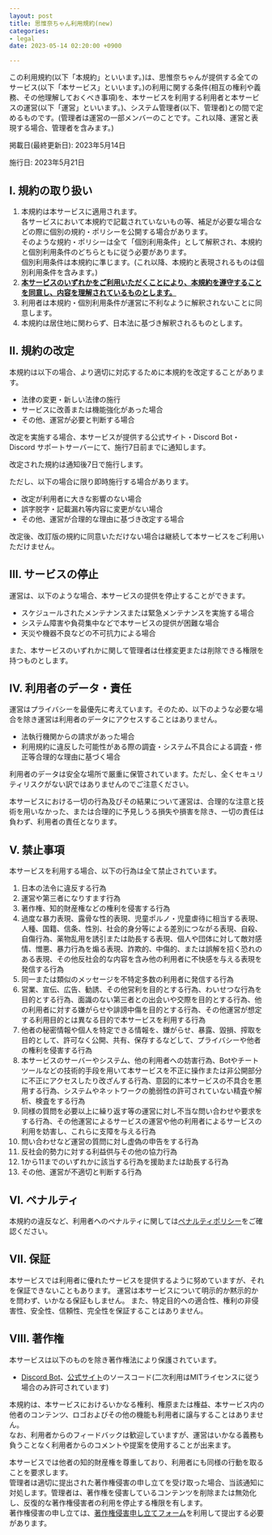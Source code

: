 ```yaml
---
layout: post
title: 思惟奈ちゃん利用規約(new)
categories:
- legal
date: 2023-05-14 02:20:00 +0900

---
```

この利用規約(以下「本規約」といいます。)は、思惟奈ちゃんが提供する全てのサービス(以下「本サービス」といいます。)の利用に関する条件(相互の権利や義務、その他理解しておくべき事項)を、本サービスを利用する利用者と本サービスの運営(以下「運営」といいます。)、システム管理者(以下、管理者)との間で定めるものです。(管理者は運営の一部メンバーのことです。これ以降、運営と表現する場合、管理者を含みます。)

掲載日(最終更新日): 2023年5月14日

施行日: 2023年5月21日

## I. 規約の取り扱い

1. 本規約は本サービスに適用されます。<br>各サービスにおいて本規約で記載されていないもの等、補足が必要な場合などの際に個別の規約・ポリシーを公開する場合があります。<br>そのような規約・ポリシーは全て「個別利用条件」として解釈され、本規約と個別利用条件のどちらともに従う必要があります。<br>個別利用条件は本規約に準じます。(これ以降、本規約と表現されるものは個別利用条件を含みます。)
2. <u>**本サービスのいずれかをご利用いただくことにより、本規約を遵守することを同意し、内容を理解されているものとします。**</u>
3. 利用者は本規約・個別利用条件が運営に不利なように解釈されないことに同意します。
4. 本規約は居住地に関わらず、日本法に基づき解釈されるものとします。

## II. 規約の改定

本規約は以下の場合、より適切に対応するために本規約を改定することがあります。

- 法律の変更・新しい法律の施行
- サービスに改善または機能強化があった場合
- その他、運営が必要と判断する場合

改定を実施する場合、本サービスが提供する公式サイト・Discord Bot・Discord サポートサーバーにて、施行7日前までに通知します。

改定された規約は通知後7日で施行します。

ただし、以下の場合に限り即時施行する場合があります。

- 改定が利用者に大きな影響のない場合
- 誤字脱字・記載漏れ等内容に変更がない場合
- その他、運営が合理的な理由に基づき改定する場合

改定後、改訂版の規約に同意いただけない場合は継続して本サービスをご利用いただけません。

## III. サービスの停止

運営は、以下のような場合、本サービスの提供を停止することができます。

- スケジュールされたメンテナンスまたは緊急メンテナンスを実施する場合
- システム障害や負荷集中などで本サービスの提供が困難な場合
- 天災や機器不良などの不可抗力による場合

また、本サービスのいずれかに関して管理者は仕様変更または削除できる権限を持つものとします。

## IV. 利用者のデータ・責任

運営はプライバシーを最優先に考えています。そのため、以下のような必要な場合を除き運営は利用者のデータにアクセスすることはありません。

- 法執行機関からの請求があった場合
- 利用規約に違反した可能性がある際の調査・システム不具合による調査・修正等合理的な理由に基づく場合

利用者のデータは安全な場所で厳重に保管されています。ただし、全くセキュリティリスクがない訳ではありませんのでご注意ください。

本サービスにおける一切の行為及びその結果について運営は、合理的な注意と技術を用いなかった、または合理的に予見しうる損失や損害を除き、一切の責任は負わず、利用者の責任となります。

## V. 禁止事項

本サービスを利用する場合、以下の行為は全て禁止されています。

1. 日本の法令に違反する行為
2. 運営や第三者になりすます行為
3. 著作権、知的財産権などの権利を侵害する行為
4. 過度な暴力表現、露骨な性的表現、児童ポルノ・児童虐待に相当する表現、人種、国籍、信条、性別、社会的身分等による差別につながる表現、自殺、自傷行為、薬物乱用を誘引または助長する表現、個人や団体に対して敵対感情、憎悪、暴力行為を煽る表現、詐欺的、中傷的、または誤解を招く恐れのある表現、その他反社会的な内容を含み他の利用者に不快感を与える表現を発信する行為
5. 同一または類似のメッセージを不特定多数の利用者に発信する行為
6. 営業、宣伝、広告、勧誘、その他営利を目的とする行為、わいせつな行為を目的とする行為、面識のない第三者との出会いや交際を目的とする行為、他の利用者に対する嫌がらせや誹謗中傷を目的とする行為、その他運営が想定する利用目的とは異なる目的で本サービスを利用する行為
7. 他者の秘密情報や個人を特定できる情報を、嫌がらせ、暴露、毀損、搾取を目的として、許可なく公開、共有、保存するなどして、プライバシーや他者の権利を侵害する行為
8. 本サービスのサーバーやシステム、他の利用者への妨害行為、Botやチートツールなどの技術的手段を用いて本サービスを不正に操作または非公開部分に不正にアクセスしたり改ざんする行為、意図的に本サービスの不具合を悪用する行為、システムやネットワークの脆弱性の許可されていない精査や解析、検査をする行為
9. 同様の質問を必要以上に繰り返す等の運営に対し不当な問い合わせや要求をする行為、その他運営によるサービスの運営や他の利用者によるサービスの利用を妨害し、これらに支障を与える行為
10. 問い合わせなど運営の質問に対し虚偽の申告をする行為
11. 反社会的勢力に対する利益供与その他の協力行為
12. 1から11までのいずれかに該当する行為を援助または助長する行為
13. その他、運営が不適切と判断する行為

## VI. ペナルティ

本規約の違反など、利用者へのペナルティに関しては[ペナルティポリシー]({{site.url}}/legal/new/penalty)をご確認ください。

## VII. 保証

本サービスでは利用者に優れたサービスを提供するように努めていますが、それを保証できないこともあります。
運営は本サービスについて明示的か黙示的かを問わず、いかなる保証もしません。
また、特定目的への適合性、権利の非侵害性、安全性、信頼性、完全性を保証することはありません。

## VIII. 著作権

本サービスは以下のものを除き著作権法により保護されています。

- [Discord Bot](https://sina-chan.com/discord-bot)、[公式サイト](https://sina-chan.com)のソースコード(二次利用はMITライセンスに従う場合のみ許可されています)

本規約は、本サービスにおけるいかなる権利、権原または権益、本サービス内の他者のコンテンツ、ロゴおよびその他の機能も利用者に譲与することはありません。<br>なお、利用者からのフィードバックは歓迎していますが、運営はいかなる義務も負うことなく利用者からのコメントや提案を使用することが出来ます。

本サービスでは他者の知的財産権を尊重しており、利用者にも同様の行動を取ることを要求します。<br>管理者は適切に提出された著作権侵害の申し立てを受け取った場合、当該通知に対処します。管理者は、著作権を侵害しているコンテンツを削除または無効化し、反復的な著作権侵害者の利用を停止する権限を有します。<br>著作権侵害の申し立ては、[著作権侵害申し立てフォーム](https://forms.gle/tzMP1UctPv8rYEEH8)を利用して提出する必要があります。